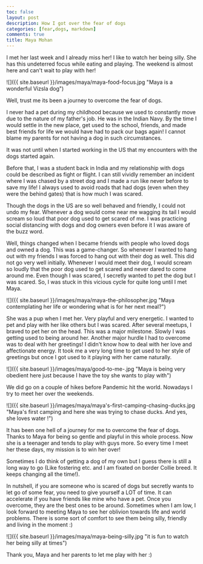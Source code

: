 ```yaml
---
toc: false
layout: post
description: How I got over the fear of dogs
categories: [fear,dogs, markdown]
comments: true
title: Maya Mohan
---
```


I met her last week and I already miss her! I like to watch her being silly. She has this undeterred focus while eating and playing. The weekend is almost here and can't wait to play with her!

![]({{ site.baseurl }}/images/maya/maya-food-focus.jpg "Maya is a wonderful Vizsla dog")


Well, trust me its been a journey to overcome the fear of dogs. 

I never had a pet during my childhood because we used to constantly move due to the nature of my father's job.  He was in the Indian Navy. By the time I would settle in the new place, get used to the school, friends, and made best friends for life we would have had to pack our bags again! I cannot blame my parents for not having a dog in such circumstances.

It was not until when I started working in the US that my encounters with the dogs started again. 

Before that, I was a student back in India and my relationship with dogs could be described as fight or flight. I can still vividly remember an incident where  I was chased by a street dog and I made a run like never before to save my life! I always used to avoid roads that had dogs (even when they were the behind gates) that is how much I was scared.

Though the dogs in the US are so well behaved and friendly, I could not undo my fear. Whenever a dog would come near me wagging its tail I would scream so loud that poor dog used to get scared of me. I was practicing social distancing with dogs and dog owners even before it I was aware of the buzz word.

Well, things changed when I  became friends with people who loved dogs and owned a dog. This was a game-changer. So whenever I wanted to hang out with my friends I was forced to hang out with their dog as well. This did not go very well initially. Whenever I would meet their dog, I would scream so loudly that the poor dog used to get scared and never dared to come around me. Even though I was scared, I secretly wanted to pet the dog but I was scared. So, I was stuck in this vicious cycle for quite long until I met Maya. 

![]({{ site.baseurl }}/images/maya/maya-the-philosopher.jpg "Maya contemplating her life or wondering what is for her next meal?")

She was a pup when I met her. Very playful and very energetic. I wanted to pet and play with her like others but I was scared. After several meetups, I braved to pet her on the head. This was a major milestone. Slowly I was getting used to being around her.  Another major hurdle I had to overcome was to deal with her greetings! I didn't know how to deal with her love and affectionate energy. It took me a very long time to get used to her style of greetings but once I got used to it playing with her came naturally. 


![]({{ site.baseurl }}/images/maya/good-to-me-.jpg "Maya is being very obedient here just because I have the toy she wants to play with")


We did go on a couple of hikes before Pandemic hit the world. Nowadays I try to meet her over the weekends.

![]({{ site.baseurl }}/images/maya/maya's-first-camping-chasing-ducks.jpg "Maya's first camping and here she was trying to chase ducks. And yes, she loves water !")

It has been one hell of a journey for me to overcome the fear of dogs. Thanks to Maya for being so gentle and playful in this whole process. Now she is a teenager and tends to play with guys more. So every time I meet her these days, my mission is to win her over!

Sometimes I do think of getting a dog of my own but I guess there is still a long way to go (Like fostering etc. and I am fixated on border Collie breed. It keeps changing all the time!).

In nutshell, if you are someone who is scared of dogs but secretly wants to let go of some fear, you need to give yourself a LOT of time. It can accelerate if you have friends like mine who have a pet. Once you overcome, they are the best ones to be around. Sometimes when I am low, I look forward to meeting Maya to see her oblivion towards life and world problems. There is some sort of comfort to see them being silly, friendly and living in the moment :)

![]({{ site.baseurl }}/images/maya/maya-being-silly.jpg "it is fun to watch her being silly at times")

Thank you, Maya and her parents to let me play with her :)
